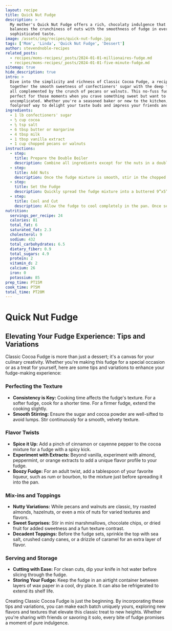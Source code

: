 ```yaml
---
layout: recipe
title: Quick Nut Fudge
description: >
  My mother's Quick Nut Fudge offers a rich, chocolaty indulgence that perfectly
  balances the crunchiness of nuts with the smoothness of fudge in every bite.
  sophisticated taste.
image: /assets/img/recipes/quick-nut-fudge.jpg
tags: ['Mom', 'Linda', 'Quick Nut Fudge', 'Dessert']
author: stevendnoble-recipes
related_posts:
  - recipes/moms-recipes/_posts/2024-01-01-millionaires-fudge.md
  - recipes/moms-recipes/_posts/2024-01-01-five-minute-fudge.md
sitemap: true
hide_description: true
intro: >
  Dive into the simplicity and richness of Classic Cocoa Fudge, a recipe that brings
  together the smooth sweetness of confectioners' sugar with the deep flavors of cocoa,
  all complemented by the crunch of pecans or walnuts. This no-fuss fudge recipe is
  perfect for those moments when you crave something sweet but want to keep things
  uncomplicated. Whether you're a seasoned baker or new to the kitchen, this fudge is a
  foolproof way to delight your taste buds and impress your friends and family.
ingredients:
  - 1 lb confectioners' sugar
  - ½ cup cocoa
  - ¼ tsp salt
  - 6 tbsp butter or margarine
  - 4 tbsp milk
  - 1 tbsp vanilla extract
  - 1 cup chopped pecans or walnuts
instructions:
  - step:
    title: Prepare the Double Boiler
    description: Combine all ingredients except for the nuts in a double boiler. Place it over simmering water and stir until the mixture becomes smooth and well combined.
  - step:
    title: Add Nuts
    description: Once the fudge mixture is smooth, stir in the chopped nuts until they are evenly distributed throughout.
  - step:
    title: Set the Fudge
    description: Quickly spread the fudge mixture into a buttered 9”x5” loaf pan, smoothing the top with a spatula.
  - step:
    title: Cool and Cut
    description: Allow the fudge to cool completely in the pan. Once set, turn out onto a cutting board and cut into squares.
nutrition:
  servings_per_recipe: 24
  calories: 81
  total_fat: 6
  saturated_fat: 2.3
  cholesterol: 9
  sodium: 432
  total_carbohydrates: 6.5
  dietary_fiber: 0.9
  total_sugars: 4.9
  protein: 2
  vitamin_d: 2
  calcium: 26
  iron: 0
  potassium: 85
prep_time: PT15M
cook_time: PT5M
total_time: PT20M
---
```


# Quick Nut Fudge

## Elevating Your Fudge Experience: Tips and Variations

Classic Cocoa Fudge is more than just a dessert; it's a canvas for your culinary creativity. Whether you're making this fudge for a special occasion or as a treat for yourself, here are some tips and variations to enhance your fudge-making experience:

### Perfecting the Texture

* **Consistency is Key:** Cooking time affects the fudge's texture. For a softer fudge, cook for a shorter time. For a firmer fudge, extend the cooking slightly.
* **Smooth Stirring:** Ensure the sugar and cocoa powder are well-sifted to avoid lumps. Stir continuously for a smooth, velvety texture.

### Flavor Twists

* **Spice it Up:** Add a pinch of cinnamon or cayenne pepper to the cocoa mixture for a fudge with a spicy kick.
* **Experiment with Extracts:** Beyond vanilla, experiment with almond, peppermint, or orange extracts to add a unique flavor profile to your fudge.
* **Boozy Fudge:** For an adult twist, add a tablespoon of your favorite liqueur, such as rum or bourbon, to the mixture just before spreading it into the pan.

### Mix-ins and Toppings

* **Nutty Variations:** While pecans and walnuts are classic, try roasted almonds, hazelnuts, or even a mix of nuts for varied textures and flavors.
* **Sweet Surprises:** Stir in mini marshmallows, chocolate chips, or dried fruit for added sweetness and a fun texture contrast.
* **Decadent Toppings:** Before the fudge sets, sprinkle the top with sea salt, crushed candy canes, or a drizzle of caramel for an extra layer of flavor.

### Serving and Storage

* **Cutting with Ease:** For clean cuts, dip your knife in hot water before slicing through the fudge.
* **Storing Your Fudge:** Keep the fudge in an airtight container between layers of wax paper in a cool, dry place. It can also be refrigerated to extend its shelf life.

Creating Classic Cocoa Fudge is just the beginning. By incorporating these tips and variations, you can make each batch uniquely yours, exploring new flavors and textures that elevate this classic treat to new heights. Whether you're sharing with friends or savoring it solo, every bite of fudge promises a moment of pure indulgence.